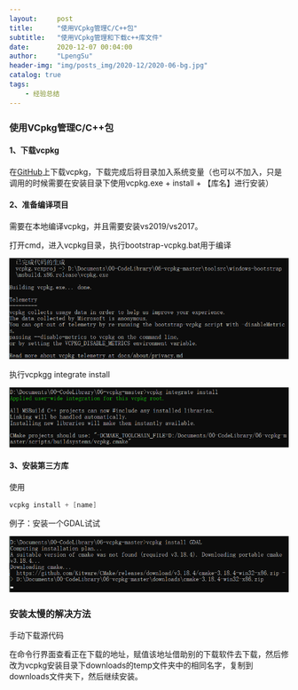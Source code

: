 ```yaml
---
layout:     post
title:      "使用VCpkg管理C/C++包"
subtitle:   "使用VCpkg管理和下载c++库文件"
date:       2020-12-07 00:04:00
author:     "LpengSu"
header-img: "img/posts_img/2020-12/2020-06-bg.jpg"
catalog: true
tags:
    - 经验总结
---
```


### 使用VCpkg管理C/C++包

#### 1、下载vcpkg

在[GitHub](https://github.com/microsoft/vcpkg)上下载vcpkg，下载完成后将目录加入系统变量（也可以不加入，只是调用的时候需要在安装目录下使用vcpkg.exe + install + 【库名】进行安装）

#### 2、准备编译项目

需要在本地编译vcpkg，并且需要安装vs2019/vs2017。

打开cmd，进入vcpkg目录，执行bootstrap-vcpkg.bat用于编译

![image-20201117011406060](https://github.com/YueyueBird-su/YueyueBird-su.github.io/blob/main/img/posts_img/2020-12/2020-12-07/image-20201117011406060.png)

执行vcpkgg integrate install

![image-20201117011659112](https://github.com/YueyueBird-su/YueyueBird-su.github.io/blob/main/img/posts_img/2020-12/2020-12-07/image-20201117011659112.png)

#### 3、安装第三方库

使用

```c
vcpkg install + [name]
```

例子：安装一个GDAL试试

![image-20201117012117091](https://github.com/YueyueBird-su/YueyueBird-su.github.io/blob/main/img/posts_img/2020-12/2020-12-07/image-20201117012117091.png)

### 安装太慢的解决方法

手动下载源代码

在命令行界面查看正在下载的地址，赋值该地址借助别的下载软件去下载，然后修改为vcpkg安装目录下downloads的temp文件夹中的相同名字，复制到downloads文件夹下，然后继续安装。